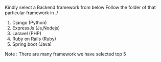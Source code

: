 
Kindly select a Backend framework from below
Follow the folder of that particular framework in ./ 

1. Django           (Python)
2. ExpressJs        (Js,Nodejs)
3. Laravel          (PHP)
4. Ruby on Rails    (Ruby)
5. Spring boot      (Java)


Note : There are many framework we have selected top 5 